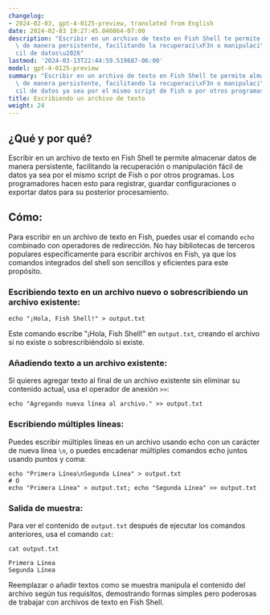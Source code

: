 ```yaml
---
changelog:
- 2024-02-03, gpt-4-0125-preview, translated from English
date: 2024-02-03 19:27:45.046064-07:00
description: "Escribir en un archivo de texto en Fish Shell te permite almacenar datos\
  \ de manera persistente, facilitando la recuperaci\xF3n o manipulaci\xF3n f\xE1\
  cil de datos\u2026"
lastmod: '2024-03-13T22:44:59.519687-06:00'
model: gpt-4-0125-preview
summary: "Escribir en un archivo de texto en Fish Shell te permite almacenar datos\
  \ de manera persistente, facilitando la recuperaci\xF3n o manipulaci\xF3n f\xE1\
  cil de datos ya sea por el mismo script de Fish o por otros programas."
title: Escribiendo un archivo de texto
weight: 24
---
```


## ¿Qué y por qué?

Escribir en un archivo de texto en Fish Shell te permite almacenar datos de manera persistente, facilitando la recuperación o manipulación fácil de datos ya sea por el mismo script de Fish o por otros programas. Los programadores hacen esto para registrar, guardar configuraciones o exportar datos para su posterior procesamiento.

## Cómo:

Para escribir en un archivo de texto en Fish, puedes usar el comando `echo` combinado con operadores de redirección. No hay bibliotecas de terceros populares específicamente para escribir archivos en Fish, ya que los comandos integrados del shell son sencillos y eficientes para este propósito.

### Escribiendo texto en un archivo nuevo o sobrescribiendo un archivo existente:
```fish
echo "¡Hola, Fish Shell!" > output.txt
```
Este comando escribe "¡Hola, Fish Shell!" en `output.txt`, creando el archivo si no existe o sobrescribiéndolo si existe.

### Añadiendo texto a un archivo existente:
Si quieres agregar texto al final de un archivo existente sin eliminar su contenido actual, usa el operador de anexión `>>`:
```fish
echo "Agregando nueva línea al archivo." >> output.txt
```

### Escribiendo múltiples líneas:
Puedes escribir múltiples líneas en un archivo usando echo con un carácter de nueva línea `\n`, o puedes encadenar múltiples comandos echo juntos usando puntos y coma:
```fish
echo "Primera Línea\nSegunda Línea" > output.txt
# O
echo "Primera Línea" > output.txt; echo "Segunda Línea" >> output.txt
```

### Salida de muestra:
Para ver el contenido de `output.txt` después de ejecutar los comandos anteriores, usa el comando `cat`:
```fish
cat output.txt
```
```plaintext
Primera Línea
Segunda Línea
```
Reemplazar o añadir textos como se muestra manipula el contenido del archivo según tus requisitos, demostrando formas simples pero poderosas de trabajar con archivos de texto en Fish Shell.

